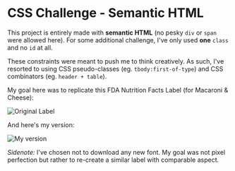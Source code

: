 # CSS Challenge - Semantic HTML

This project is entirely made with **semantic HTML** (no pesky `div` or `span` were allowed here). For some additional challenge, I've only used **one** `class` and no `id` at all.

These constraints were meant to push me to think creatively. As such, I've resorted to using CSS pseudo-classes (eg. `tbody:first-of-type`) and CSS combinators (eg. `header + table`).

My goal here was to replicate this FDA Nutrition Facts Label (for Macaroni & Cheese):

![Original Label](https://github.com/jsiny/small-projects/tree/master/screenshots/original_label.jpg)

And here's my version:

![My version](https://github.com/jsiny/small-projects/tree/master/nutrition_facts/my_label.png)

*Sidenote:* I've chosen not to download any new font. My goal was not pixel perfection but rather to re-create a similar label with comparable aspect.
